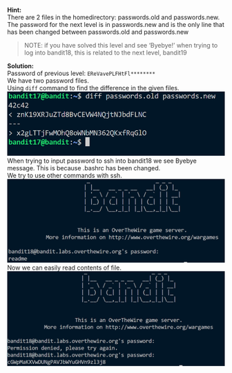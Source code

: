**Hint:**<br>
There are 2 files in the homedirectory: passwords.old and passwords.new. The password for the next level is in passwords.new and is the only line that has been changed between passwords.old and passwords.new

> NOTE: if you have solved this level and see ‘Byebye!’ when trying to log into bandit18, this is related to the next level, bandit19

**Solution:**<br>
Password of previous level: ```EReVavePLFHtFl********```<br>
We have two password files. <br>
Using ```diff``` command to find the difference in the given files.
![alt text](image.png)
When trying to input password to ssh into bandit18 we see Byebye message. This is because .bashrc has been changed. <br>
We try to use other commands with ssh.
![alt text](image-1.png)
Now we can easily read contents of file.
![alt text](image-2.png)

